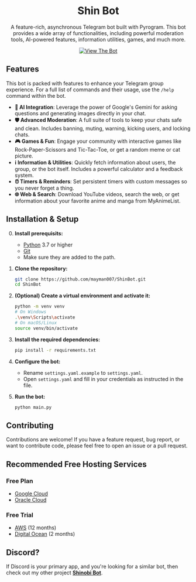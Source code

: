 <div align="center">

# Shin Bot

A feature-rich, asynchronous Telegram bot built with Pyrogram. This bot provides a wide array of functionalities, including powerful moderation tools, AI-powered features, information utilities, games, and much more.

[![View The Bot](https://img.shields.io/badge/View%20The%20Bot-Telegram-blue.svg?logo=telegram)](https://t.me/shinobi7kbot)

</div>

## Features

This bot is packed with features to enhance your Telegram group experience. For a full list of commands and their usage, use the `/help` command within the bot.

-   **🤖 AI Integration**: Leverage the power of Google's Gemini for asking questions and generating images directly in your chat.
-   **🛡️ Advanced Moderation**: A full suite of tools to keep your chats safe and clean. Includes banning, muting, warning, kicking users, and locking chats.
-   **🎮 Games & Fun**: Engage your community with interactive games like Rock-Paper-Scissors and Tic-Tac-Toe, or get a random meme or cat picture.
-   **ℹ️ Information & Utilities**: Quickly fetch information about users, the group, or the bot itself. Includes a powerful calculator and a feedback system.
-   **⏰ Timers & Reminders**: Set persistent timers with custom messages so you never forget a thing.
-   **🌐 Web & Search**: Download YouTube videos, search the web, or get information about your favorite anime and manga from MyAnimeList.

## Installation & Setup

0.  **Install prerequisits:**
    - [Python](https://www.python.org/downloads) 3.7 or higher
    - [Git](https://git-scm.com/downloads)
    - Make sure they are added to the path.

1.  **Clone the repository:**
    ```bash
    git clone https://github.com/mayman007/ShinBot.git
    cd ShinBot
    ```

2.  **(Optional) Create a virtual environment and activate it:**
    ```bash
    python -m venv venv
    # On Windows
    .\venv\Scripts\activate
    # On macOS/Linux
    source venv/bin/activate
    ```

3.  **Install the required dependencies:**
    ```bash
    pip install -r requirements.txt
    ```

4.  **Configure the bot:**
    - Rename `settings.yaml.example` to `settings.yaml`.
    - Open `settings.yaml` and fill in your credentials as instructed in the file.

5. **Run the bot:**
    ```bash
    python main.py
    ```


## Contributing

Contributions are welcome! If you have a feature request, bug report, or want to contribute code, please feel free to open an issue or a pull request.

## Recommended Free Hosting Services
### Free Plan

- [Google Cloud](https://cloud.google.com/)
- [Oracle Cloud](https://www.oracle.com/cloud/)

### Free Trial

- [AWS](https://aws.amazon.com/) (12 months)
- [Digital Ocean](https://www.digitalocean.com/) (2 months)

## Discord?

If Discord is your primary app, and you're looking for a similar bot, then check out my other project **[Shinobi Bot](https://github.com/mayman007/ShinobiBot)**.